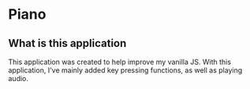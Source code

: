 # Piano

<h2>What is this application</h2>
<p>This application was created to help improve my vanilla JS. With this application, I've mainly added key pressing functions, as well as playing audio.</p>
